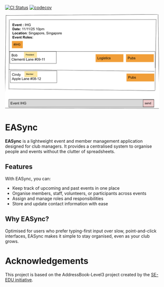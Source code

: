 [![CI Status](https://github.com/se-edu/addressbook-level3/workflows/Java%20CI/badge.svg)](https://github.com/AY2526S1-CS2103T-T11-3/tp/actions)
[![codecov](https://codecov.io/github/AY2526S1-CS2103T-T11-3/tp/graph/badge.svg?token=6EBPEJGB1I)](https://codecov.io/github/AY2526S1-CS2103T-T11-3/tp)

![Ui](docs/images/Ui.png)

# EASync

**EASync** is a lightweight event and member management application designed for club managers. 
It provides a centralised system to organise people and events without the clutter of spreadsheets.

## Features

With EASync, you can:
  * Keep track of upcoming and past events in one place
  * Organise members, staff, volunteers, or participants across events
  * Assign and manage roles and responsibilities
  * Store and update contact information with ease

## Why EASync?

Optimised for users who prefer typing-first input over slow, point-and-click interfaces, EASync makes it simple to
stay organised, even as your club grows.

# Acknowledgements
This project is based on the AddressBook-Level3 project created by the [SE-EDU initiative](https://se-education.org).